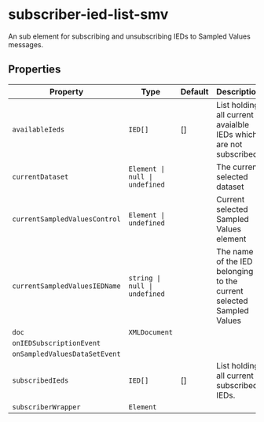 # subscriber-ied-list-smv

An sub element for subscribing and unsubscribing IEDs to Sampled Values messages.

## Properties

| Property                      | Type                           | Default | Description                                      |
|-------------------------------|--------------------------------|---------|--------------------------------------------------|
| `availableIeds`               | `IED[]`                        | []      | List holding all current avaialble IEDs which are not subscribed. |
| `currentDataset`              | `Element \| null \| undefined` |         | The current selected dataset                     |
| `currentSampledValuesControl` | `Element \| undefined`         |         | Current selected Sampled Values element          |
| `currentSampledValuesIEDName` | `string \| null \| undefined`  |         | The name of the IED belonging to the current selected Sampled Values |
| `doc`                         | `XMLDocument`                  |         |                                                  |
| `onIEDSubscriptionEvent`      |                                |         |                                                  |
| `onSampledValuesDataSetEvent` |                                |         |                                                  |
| `subscribedIeds`              | `IED[]`                        | []      | List holding all current subscribed IEDs.        |
| `subscriberWrapper`           | `Element`                      |         |                                                  |

